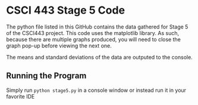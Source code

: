 # CSCI 443 Stage 5 Code

The python file listed in this GitHub contains the data gathered for Stage 5 of the CSCI443 project. 
This code uses the matplotlib library. As such, because there are multiple graphs produced, you will need to close the graph pop-up before viewing the next one.

The means and standard deviations of the data are outputed to the console. 

## Running the Program
Simply run `python stage5.py` in a console window or instead run it in your favorite IDE
